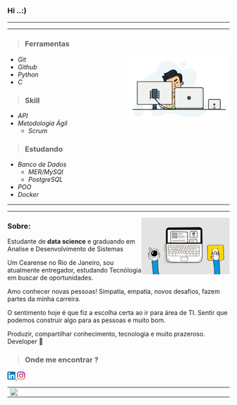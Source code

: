 ### Hi ..:)   




  ----
  ----


  
  > ### __Ferramentas__   
  <img src="gif_readme.gif" width = 230 align = "Right">
  

* *Git*
* *Github*  
* *Python*
* *C*

> ### __Skill__
* *API*
* *Metodologia Ágil*
    * *Scrum*
> ### __Estudando__

*  _Banco de Dados_
   * *MER/MySQl* 
   * *PostgreSQL*  
*   _POO_
*  _Docker_
  --------
  --------
  <img src="cafeprogramador.gif" width = 200  align ="Right" >

 
### __Sobre:__
Estudante de __data science__ e graduando em Analise e Desenvolvimento de Sistemas

Um Cearense no Rio de Janeiro, sou atualmente entregador, estudando Tecnólogia em buscar de oportunidades.

Amo conhecer novas pessoas! Simpatia, empatia, novos desafios, fazem partes da minha carreira.

O sentimento hoje é que fiz a escolha certa ao ir para área de TI. Sentir que podemos construir algo para as pessoas e muito bom.
  

Produzir, compartilhar conhecimento, tecnologia e muito prazeroso.
Developer 🚀

 > ### Onde me encontrar ?
<a href="https://www.linkedin.com/in/mateus-varelo-492180aa/">
  <img src="linkedinn.png" width = 18 align = "Rigth">
</a>

 <a href="https://www.instagram.com/mateusvar/?hl=pt-br">
  <img src="instagramm.png" width = 18 align = "Rigth">
</a>

    
<center>
<table>
    <tr>
          <td><img width="495px" align="left" src="https://github-readme-stats.vercel.app/api?username=mateusvarelo&theme=blue-green"/></td>
          <td><img width="400px" align="left" src="https://github-readme-stats.vercel.app/api/top-langs/?username=mateusvarelo&hide=html&layout=compact&theme=blue-green" /></td>
     </tr>   
</table>
</center> 


    